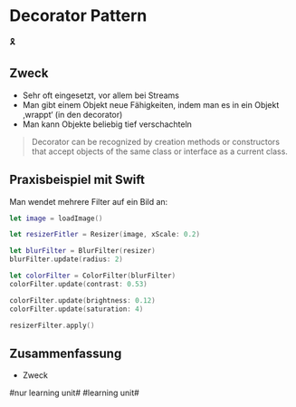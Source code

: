 # Decorator Pattern
🎗️

## Zweck

-  Sehr oft eingesetzt, vor allem bei Streams
- Man gibt einem Objekt neue Fähigkeiten, indem man es in ein Objekt ‚wrappt‘ (in den decorator)
- Man kann Objekte beliebig tief verschachteln

> Decorator can be recognized by creation methods or constructors that accept objects of the same class or interface as a current class.

## Praxisbeispiel mit Swift

Man wendet mehrere Filter auf ein Bild an:

```swift
let image = loadImage()

let resizerFitler = Resizer(image, xScale: 0.2)

let blurFilter = BlurFilter(resizer)
blurFilter.update(radius: 2)

let colorFilter = ColorFilter(blurFilter)
colorFilter.update(contrast: 0.53)

colorFilter.update(brightness: 0.12)
colorFilter.update(saturation: 4)

resizerFilter.apply()
```

## Zusammenfassung
- Zweck


#nur learning unit# #learning unit#